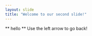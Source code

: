 ```yaml
---
layout: slide
title: "Welcome to our second slide!"
---
```

** hello **
Use the left arrow to go back!
